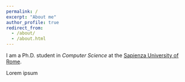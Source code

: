 ```yaml
---
permalink: /
excerpt: "About me"
author_profile: true
redirect_from: 
  - /about/
  - /about.html
---
```


I am a Ph.D. student in <em>Computer Science</em> at the <a href="https://www.uniroma1.it/en/">Sapienza University of Rome</a>.

Lorem ipsum

